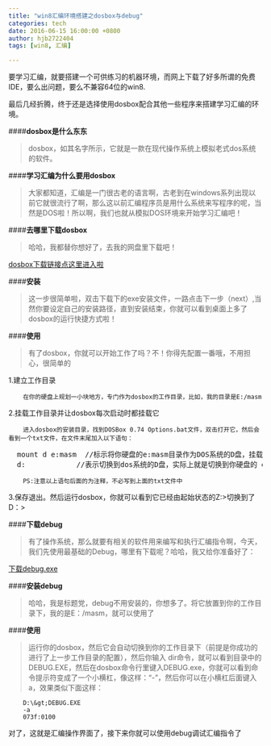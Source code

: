 ```yaml
---
title: "win8汇编环境搭建之dosbox与debug"
categories: tech
date: 2016-06-15 16:00:00 +0800
author: hjb2722404
tags: [win8, 汇编]

---
```


要学习汇编，就要搭建一个可供练习的机器环境，而网上下载了好多所谓的免费IDE，要么出问题，要么不兼容64位的win8.

最后几经折腾，终于还是选择使用dosbox配合其他一些程序来搭建学习汇编的环境。



####**dosbox是什么东东**

<blockquote>
  dosbox，如其名字所示，它就是一款在现代操作系统上模拟老式dos系统的软件。
</blockquote>



####**学习汇编为什么要用dosbox**

<blockquote>
  大家都知道，汇编是一门很古老的语言啊，古老到在windows系列出现以前它就很流行了啊，那么这以前汇编程序员是用什么系统来写程序的呢，当然是DOS啦！所以啊，我们也就从模拟DOS环境来开始学习汇编吧！
</blockquote>



####**去哪里下载dosbox**

<blockquote>
  哈哈，我都替你想好了，去我的网盘里下载吧！
</blockquote>

[dosbox下载链接点这里进入啦][1]

####**安装**

<blockquote>
  这一步很简单啦，双击下载下的exe安装文件，一路点击下一步（next）,当然你要设定自己的安装路径，直到安装结束，你就可以看到桌面上多了dosbox的运行快捷方式啦！
</blockquote>



####**使用**

<blockquote>
  有了dosbox，你就可以开始工作了吗？不！你得先配置一番哦，不用担心，很简单的
</blockquote>

1.建立工作目录

        在你的硬盘上规划一小块地方，专门作为dosbox的工作目录，比如，我的目录是E:/masm


2.挂载工作目录并让dosbox每次启动时都挂载它

        进入dosbox的安装目录，找到DOSBox 0.74 Options.bat文件，双击打开它，然后会看到一个txt文件，在文件末尾加入以下语句：


<pre class="prettyprint">  mount d e:masm  <span class="hljs-comment">//标示将你硬盘的e:masm目录作为DOS系统的D盘，挂载到DOS系统上</span>
  d:            <span class="hljs-comment">//表示切换到dos系统的D盘，实际上就是切换到你硬盘的 e:masm目录，就是你的工作目录</span></pre>

        PS:注意以上语句后面的为注释，不必写到上面的txt文件中


3.保存退出。然后运行dosbox，你就可以看到它已经由起始状态的Z:&gt;切换到了D：&gt;

####**下载debug**

<blockquote>
  有了操作系统，那么就要有相关的软件用来编写和执行汇编指令啊，今天，我们先使用最基础的Debug，哪里有下载呢？哈哈，我又给你准备好了：
</blockquote>

[下载debug.exe][2]

####**安装debug**

<blockquote>
  哈哈，我是标题党，debug不用安装的，你想多了。将它放置到你的工作目录下，我的是E：/masm，就可以使用了
</blockquote>

####**使用**

<blockquote>
  运行你的dosbox，然后它会自动切换到你的工作目录下（前提是你成功的进行了上一步工作目录的配置），然后你输入 dir命令，就可以看到目录中的DEBUG.EXE，然后在dosbox命令行里键入DEBUG.exe，你就可以看到命令提示符变成了一个小横杠，像这样：“-”，然后你可以在小横杠后面键入a，效果类似下面这样：
</blockquote>

        D:\&gt;DEBUG.EXE
        -a
        073f:0100


对了，这就是汇编操作界面了，接下来你就可以使用debug调试汇编指令了

[1]: http://pan.baidu.com/s/1dDplwm1
[2]: http://pan.baidu.com/s/1mg02yPq
